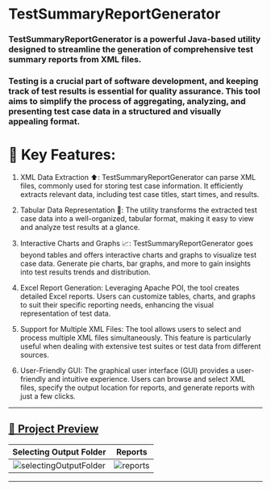 # TestSummaryReportGenerator


### TestSummaryReportGenerator is a powerful Java-based utility designed to streamline the generation of comprehensive test summary reports from XML files.


### Testing is a crucial part of software development, and keeping track of test results is essential for quality assurance. This tool aims to simplify the process of aggregating, analyzing, and presenting test case data in a structured and visually appealing format.


# 🔑 Key Features:
1. XML Data Extraction ⬆️: TestSummaryReportGenerator can parse XML files, commonly used for storing test case information.
It efficiently extracts relevant data, including test case titles, start times, and results.



2. Tabular Data Representation 📅: The utility transforms the extracted test case data into a well-organized, tabular format,
making it easy to view and analyze test results at a glance.



3. Interactive Charts and Graphs 📈: TestSummaryReportGenerator goes beyond tables and offers interactive charts and graphs to visualize test case data.
Generate pie charts, bar graphs, and more to gain insights into test results trends and distribution.


4. Excel Report Generation: Leveraging Apache POI, the tool creates detailed Excel reports.
Users can customize tables, charts, and graphs to suit their specific reporting needs, enhancing the visual representation of test data.



5. Support for Multiple XML Files: The tool allows users to select and process multiple XML files simultaneously.
This feature is particularly useful when dealing with extensive test suites or test data from different sources.



6. User-Friendly GUI: The graphical user interface (GUI) provides a user-friendly and intuitive experience.
Users can browse and select XML files, specify the output location for reports, and generate reports with just a few clicks.

------
## [🔗 Project Preview](https://www.youtube.com/watch?v=LoAFa_M5hNw&feature=youtu.be)


 **Selecting Output Folder**            |   **Reports**
:-------------------------:|:-------------------------:
![selectingOutputFolder](https://github.com/MahmoudG-Kotp/TestSummaryReportGenerator/assets/31800978/27ead343-dfb8-4af8-a6d8-68de2d044dc6)|  ![reports](https://github.com/MahmoudG-Kotp/TestSummaryReportGenerator/assets/31800978/8b31f8ec-9f4d-4936-8260-25b771dccf71)
------
